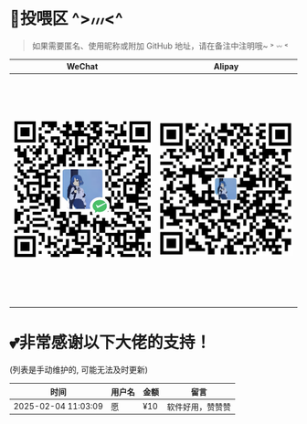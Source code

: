 # 💖投喂区  ^>៸៸៸<^  
> 如果需要匿名、使用昵称或附加 GitHub 地址，请在备注中注明哦~ ˃ 𖥦 ˂ 

| WeChat | Alipay |
| :--: | :--: |
| <img src="./Images/wechatpay.jpg" style="width: 400px; height: 400px; object-fit: contain;" /> | <img src="./Images/alipay.jpg" style="width: 400px; height: 400px; object-fit: contain;" /> |

# 💕非常感谢以下大佬的支持！
 (列表是手动维护的, 可能无法及时更新)

| 时间        |  用户名   | 金额    | 留言                                 |
|------------| -------- |--------|-------------------------------------|
| 2025-02-04 11:03:09 | 愿 | ¥10  | 软件好用，赞赞赞   |
